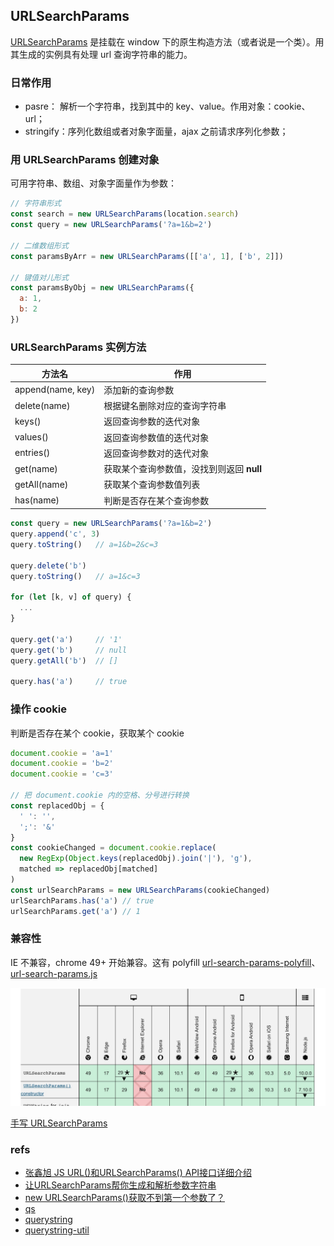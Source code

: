 ## URLSearchParams
[URLSearchParams](https://developer.mozilla.org/zh-CN/docs/Web/API/URLSearchParams) 是挂载在 window 下的原生构造方法（或者说是一个类）。用其生成的实例具有处理 url 查询字符串的能力。

### 日常作用
- pasre： 解析一个字符串，找到其中的 key、value。作用对象：cookie、url；
- stringify：序列化数组或者对象字面量，ajax 之前请求序列化参数；

### 用 URLSearchParams 创建对象
可用字符串、数组、对象字面量作为参数：

``` js
// 字符串形式
const search = new URLSearchParams(location.search)
const query = new URLSearchParams('?a=1&b=2')

// 二维数组形式
const paramsByArr = new URLSearchParams([['a', 1], ['b', 2]])

// 键值对儿形式
const paramsByObj = new URLSearchParams({
  a: 1,
  b: 2
})
```

### URLSearchParams 实例方法
方法名 | 作用
-- | -- 
append(name, key) | 添加新的查询参数
delete(name) | 根据键名删除对应的查询字符串
keys() | 返回查询参数的迭代对象
values() | 返回查询参数值的迭代对象
entries() | 返回查询参数对的迭代对象
get(name) | 获取某个查询参数值，没找到则返回 **null**
getAll(name) | 获取某个查询参数值列表
has(name) | 判断是否存在某个查询参数

``` js
const query = new URLSearchParams('?a=1&b=2')
query.append('c', 3)
query.toString()   // a=1&b=2&c=3

query.delete('b')
query.toString()   // a=1&c=3

for (let [k, v] of query) {
  ...
}

query.get('a')     // '1'
query.get('b')     // null
query.getAll('b')  // []

query.has('a')     // true
```
### 操作 cookie
判断是否存在某个 cookie，获取某个 cookie
``` js
document.cookie = 'a=1'
document.cookie = 'b=2'
document.cookie = 'c=3'

// 把 document.cookie 内的空格、分号进行转换
const replacedObj = {
  ' ': '',
  ';': '&'
}
const cookieChanged = document.cookie.replace(
  new RegExp(Object.keys(replacedObj).join('|'), 'g'), 
  matched => replacedObj[matched]
)
const urlSearchParams = new URLSearchParams(cookieChanged)
urlSearchParams.has('a') // true
urlSearchParams.get('a') // 1
```

### 兼容性
IE 不兼容，chrome 49+ 开始兼容。这有 polyfill [url-search-params-polyfill](https://github.com/jerrybendy/url-search-params-polyfill/)、[url-search-params.js](https://github.com/WebReflection/url-search-params/blob/master/src/url-search-params.js)

![URLSearchParams-兼容](./imgs/URLSearchParams-兼容.jpg)

[手写 URLSearchParams](https://github.com/ethanius/URLSearchParams/blob/master/urlsearchparams.js)

### refs
- [张鑫旭 JS URL()和URLSearchParams() API接口详细介绍](https://www.zhangxinxu.com/wordpress/2019/08/js-url-urlsearchparams/)
- [让URLSearchParams帮你生成和解析参数字符串](https://zhuanlan.zhihu.com/p/29581070?utm_source=com.daimajia.gold&utm_medium=social)
- [new URLSearchParams()获取不到第一个参数了？](https://juejin.cn/post/6844904161184595982)
- [qs](https://github.com/ljharb/qs)
- [querystring](https://github.com/Gozala/querystring)
- [querystring-util](https://github.com/sm-bugu/querystring-util)
